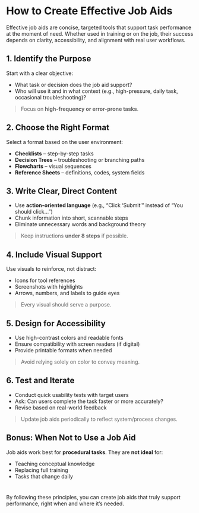 # How to Create Effective Job Aids

Effective job aids are concise, targeted tools that support task performance at the moment of need. Whether used in training or on the job, their success depends on clarity, accessibility, and alignment with real user workflows.

## 1. Identify the Purpose

Start with a clear objective:
- What task or decision does the job aid support?
- Who will use it and in what context (e.g., high-pressure, daily task, occasional troubleshooting)?

> Focus on **high-frequency or error-prone tasks**.

## 2. Choose the Right Format

Select a format based on the user environment:
- **Checklists** – step-by-step tasks
- **Decision Trees** – troubleshooting or branching paths
- **Flowcharts** – visual sequences
- **Reference Sheets** – definitions, codes, system fields

## 3. Write Clear, Direct Content

- Use **action-oriented language** (e.g., “Click ‘Submit’” instead of “You should click…”)
- Chunk information into short, scannable steps
- Eliminate unnecessary words and background theory

> Keep instructions **under 8 steps** if possible.

## 4. Include Visual Support

Use visuals to reinforce, not distract:
- Icons for tool references
- Screenshots with highlights
- Arrows, numbers, and labels to guide eyes

> Every visual should serve a purpose.

## 5. Design for Accessibility

- Use high-contrast colors and readable fonts
- Ensure compatibility with screen readers (if digital)
- Provide printable formats when needed

> Avoid relying solely on color to convey meaning.

## 6. Test and Iterate

- Conduct quick usability tests with target users
- Ask: Can users complete the task faster or more accurately?
- Revise based on real-world feedback

> Update job aids periodically to reflect system/process changes.

## Bonus: When Not to Use a Job Aid

Job aids work best for **procedural tasks**. They are **not ideal** for:
- Teaching conceptual knowledge
- Replacing full training
- Tasks that change daily

#

By following these principles, you can create job aids that truly support performance, right when and where it’s needed.
